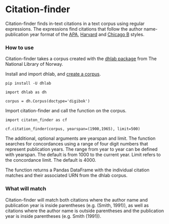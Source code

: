 # Citation-finder

Citation-finder finds in-text citations in a text corpus using regular expressions. The expressions find citations that follow the author name-publication year format of the [APA](https://i.ntnu.no/academic-writing/apa-7), [Harvard](https://i.ntnu.no/academic-writing/harvard) and [Chicago B](https://i.ntnu.no/academic-writing/chicago-b) styles.

### How to use
Citation-finder takes a corpus created with the [dhlab package](https://dhlab.readthedocs.io/en/stable/) from The National Library of Norway.  

Install and import dhlab, and [create a corpus](https://dhlab.readthedocs.io/en/stable/library/generated/dhlab.Corpus.html#dhlab.Corpus).

```
pip install -U dhlab
```
```
import dhlab as dh
```
```
corpus = dh.Corpus(doctype='digibok')
```

Import citation-finder and call the function on the corpus.

```
import citaton_finder as cf
```
```
cf.citation_finder(corpus, yearspan=(1900,1965), limit=500)
```

The additional, optional arguments are yearspan and limit. The function searches for concordances using a range of four digit numbers that represent publication years. The range from year to year can be defined with yearspan. The default is from 1000 to the current year. Limit refers to the concordance limit. The default is 4000.

The function returns a Pandas DataFrame with the individual citation matches and their associated URN from the dhlab corpus.

### What will match
Citation-finder will match both citations where the author name and publication year is inside parentheses (e.g. (Smith, 1991)), as well as citations where the author name is outside parentheses and the publication year is inside parentheses (e.g. Smith (1991)).

In order for the regular expressions to distinguish citation-like strings from other text, they assume at least one word beginning with an upper case letter (author name), a four digit number (publication year) and parentheses (or semicolons, which can also surround citations if several are listed in a row.

Additionally the patterns allow for several optional elements:
 * multiple authors can be listed
   * (Lee, Singh and Smith, 1991)
   * Lee, Singh and Smith (1991)
 * author names can include initials
   * (P. W. Smith, 1991)
   * P. W. Smith (1991)  
 * author names can be followed by "et al." or "m.fl." in Norwegian
   * (Smith et al., 1991)
   * Smith et al. (1991)
 * publication year can be followed by a page reference
   * (Smith, 1991, p. 123-125)
   * Smith (1991, p. 123-125)
 * publication year can be followed by a single letter to differentiate multiple works by the same author in the same year
   * (Smith, 1991a)
   * Smith (1991a)
 * the author name inside parentheses can be preceded by other text
   * (see for instance Smith, 1991)


Since the regular expressions simply search for patterns in raw text, citation-finder will return all the matching strings regardless of whether they are true citations or not, and will not return citations that do not match the pattern.
